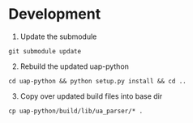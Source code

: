 # Development
1. Update the submodule
```
git submodule update
```
2. Rebuild the updated uap-python
```
cd uap-python && python setup.py install && cd ..
```
3. Copy over updated build files into base dir
```
cp uap-python/build/lib/ua_parser/* .
```
